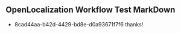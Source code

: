 ## OpenLocalization Workflow Test MarkDown
* 8cad44aa-b42d-4429-bd8e-d0a93671f7f6 thanks!

<!--HONumber=Sep16_HO1-->


